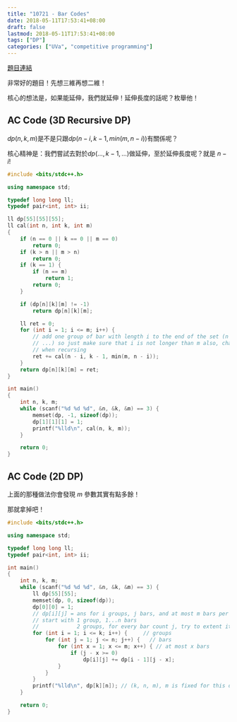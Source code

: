 ```yaml
---
title: "10721 - Bar Codes"
date: 2018-05-11T17:53:41+08:00
draft: false
lastmod: 2018-05-11T17:53:41+08:00
tags: ["DP"]
categories: ["UVa", "competitive programming"]
---
```


[題目連結](https://uva.onlinejudge.org/index.php?option=com_onlinejudge&Itemid=8&category=24&page=show_problem&problem=1662)

非常好的題目！先想三維再想二維！

核心的想法是，如果能延伸，我們就延伸！延伸長度的話呢？枚舉他！

<!--more-->

## AC Code (3D Recursive DP)

$dp(n, k, m)$是不是只跟$dp(n - i, k - 1, min(m, n - i))$有關係呢？

核心精神是：我們嘗試去對於$dp(..., k - 1, ...)$做延伸，至於延伸長度呢？就是 $n - i$!

```c++
#include <bits/stdc++.h>

using namespace std;

typedef long long ll;
typedef pair<int, int> ii;

ll dp[55][55][55];
ll cal(int n, int k, int m)
{
    if (n == 0 || k == 0 || m == 0)
        return 0;
    if (k > n || m > n)
        return 0;
    if (k == 1) {
        if (n == m)
            return 1;
        return 0;
    }

    if (dp[n][k][m] != -1)
        return dp[n][k][m];

    ll ret = 0;
    for (int i = 1; i <= m; i++) {
        // add one group of bar with length i to the end of the set (n - i, k - 1,
        // ...) so just make sure that i is not longer than m also, change the m
        // when recursing
        ret += cal(n - i, k - 1, min(m, n - i));
    }
    return dp[n][k][m] = ret;
}

int main()
{
    int n, k, m;
    while (scanf("%d %d %d", &n, &k, &m) == 3) {
        memset(dp, -1, sizeof(dp));
        dp[1][1][1] = 1;
        printf("%lld\n", cal(n, k, m));
    }

    return 0;
}
```

## AC Code (2D DP)

上面的那種做法你會發現 $m$ 參數其實有點多餘！

那就拿掉吧！

```c++
#include <bits/stdc++.h>

using namespace std;

typedef long long ll;
typedef pair<int, int> ii;

int main()
{
    int n, k, m;
    while (scanf("%d %d %d", &n, &k, &m) == 3) {
        ll dp[55][55];
        memset(dp, 0, sizeof(dp));
        dp[0][0] = 1;
        // dp[i][j] = ans for i groups, j bars, and at most m bars per groups
        // start with 1 group, 1...n bars
        //            2 groups, for every bar count j, try to extent it with 1 group (j - (1 ~ m))
        for (int i = 1; i <= k; i++) {     // groups
            for (int j = 1; j <= n; j++) {   // bars
                for (int x = 1; x <= m; x++) { // at most x bars
                    if (j - x >= 0)
                        dp[i][j] += dp[i - 1][j - x];
                }
            }
        }
        printf("%lld\n", dp[k][n]); // (k, n, m), m is fixed for this dp table
    }

    return 0;
}
```
